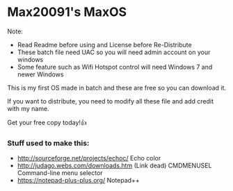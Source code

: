 # Max20091's MaxOS

Note:
 * Read Readme before using and License before Re-Distribute
 * These batch file need UAC so you will need admin account on your windows
 * Some feature such as Wifi Hotspot control will need Windows 7 and newer Windows


This is my first OS made in batch and these are free so you can download it.

If you want to distribute, you need to modify all these file and add credit with my name.

Get your free copy today!:+1:


### Stuff used to make this:

 * http://sourceforge.net/projects/echoc/ Echo color
 * http://judago.webs.com/downloads.htm (Link dead) CMDMENUSEL Command-line menu selector
 * https://notepad-plus-plus.org/ Notepad++
